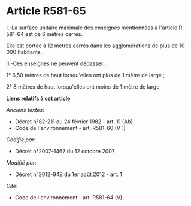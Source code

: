 # Article R581-65

I.-La surface unitaire maximale des enseignes mentionnées à l'article R. 581-64 est de 6 mètres carrés. 

Elle est portée à 12 mètres carrés dans les agglomérations de plus de 10 000 habitants. 

II.-Ces enseignes ne peuvent dépasser : 

1° 6,50 mètres de haut lorsqu'elles ont plus de 1 mètre de large ; 

2° 8 mètres de haut lorsqu'elles ont moins de 1 mètre de large.

**Liens relatifs à cet article**

_Anciens textes_:

  - Décret n°82-211 du 24 février 1982 - art. 11 (Ab)
  - Code de l'environnement - art. R581-60 (VT)

_Codifié par_:

  - Décret n°2007-1467 du 12 octobre 2007

_Modifié par_:

  - Décret n°2012-948 du 1er août 2012 - art. 1

_Cite_:

  - Code de l'environnement - art. R581-64 (V)
